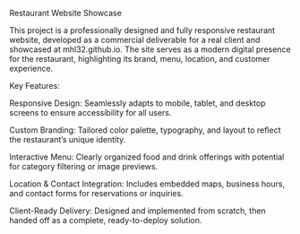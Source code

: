 Restaurant Website Showcase

This project is a professionally designed and fully responsive restaurant website, developed as a commercial deliverable for a real client and showcased at mhl32.github.io. The site serves as a modern digital presence for the restaurant, highlighting its brand, menu, location, and customer experience.

Key Features:

Responsive Design: Seamlessly adapts to mobile, tablet, and desktop screens to ensure accessibility for all users.

Custom Branding: Tailored color palette, typography, and layout to reflect the restaurant’s unique identity.

Interactive Menu: Clearly organized food and drink offerings with potential for category filtering or image previews.

Location & Contact Integration: Includes embedded maps, business hours, and contact forms for reservations or inquiries.

Client-Ready Delivery: Designed and implemented from scratch, then handed off as a complete, ready-to-deploy solution.
